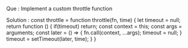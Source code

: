 Que : Implement a custom throttle function

Solution : const throttle = function throttle(fn, time) {
    let timeout = null;
    return function () {
        if(timeout) return;
        const context = this;
        const args = arguments;
        const later = () => {
            fn.call(context, ...args);
            timeout = null;
        }
        timeout = setTimeout(later, time);
    }
}